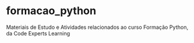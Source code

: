# formacao_python
Materiais de Estudo e Atividades relacionados ao curso Formação Python, da Code Experts Learning
